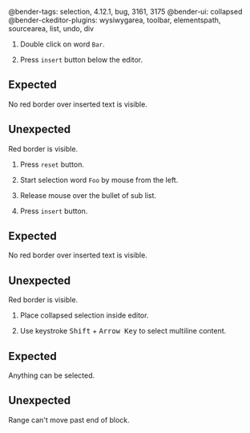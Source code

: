 @bender-tags: selection, 4.12.1, bug, 3161, 3175
@bender-ui: collapsed
@bender-ckeditor-plugins: wysiwygarea, toolbar, elementspath, sourcearea, list, undo, div

1. Double click on word `Bar`.

1. Press `insert` button below the editor.

  ## Expected

  No red border over inserted text is visible.

  ## Unexpected

  Red border is visible.

1. Press `reset` button.

1. Start selection word `Foo` by mouse from the left.

1. Release mouse over the bullet of sub list.

1. Press `insert` button.

  ## Expected

  No red border over inserted text is visible.

  ## Unexpected

  Red border is visible.

1. Place collapsed selection inside editor.

1. Use keystroke <kbd>Shift</kbd> + <kbd>Arrow Key</kbd> to select multiline content.

## Expected

Anything can be selected.

## Unexpected

Range can't move past end of block.

